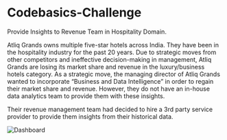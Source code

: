 # Codebasics-Challenge
Provide Insights to Revenue Team in Hospitality Domain.

Atliq Grands owns multiple five-star hotels across India. They have been in the hospitality industry for the past 20 years. Due to strategic moves from other competitors and ineffective decision-making in management, Atliq Grands are losing its market share and revenue in the luxury/business hotels category. As a strategic move, the managing director of Atliq Grands wanted to incorporate “Business and Data Intelligence” in order to regain their market share and revenue. However, they do not have an in-house data analytics team to provide them with these insights.

Their revenue management team had decided to hire a 3rd party service provider to provide them insights from their historical data.

![Dashboard](https://user-images.githubusercontent.com/32881976/192451665-27a46bb4-1583-43a6-91d9-a64b3d04a1dd.jpg)
